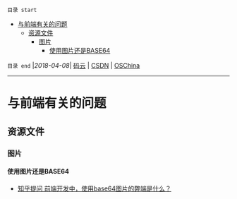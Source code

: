 `目录 start`
 
- [与前端有关的问题](#与前端有关的问题)
    - [资源文件](#资源文件)
        - [图片](#图片)
            - [使用图片还是BASE64](#使用图片还是base64)

`目录 end` |_2018-04-08_| [码云](https://gitee.com/kcp1104) | [CSDN](http://blog.csdn.net/kcp606) | [OSChina](https://my.oschina.net/kcp1104)
****************************************
# 与前端有关的问题

## 资源文件
### 图片
#### 使用图片还是BASE64
- [知乎提问 前端开发中，使用base64图片的弊端是什么？](https://www.zhihu.com/question/31155574?sort=created)


